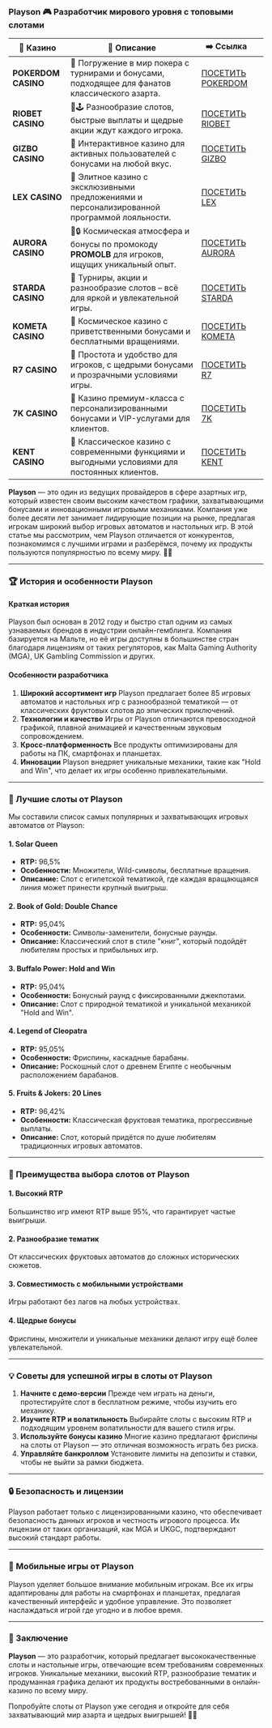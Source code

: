 ### Playson 🎮 Разработчик мирового уровня с топовыми слотами
| 🎰 Казино           | 📜 Описание                                                                                       | ➡️ Ссылка                                                                                          |   |
| ------------------- | ------------------------------------------------------------------------------------------------- | -------------------------------------------------------------------------------------------------- | - |
| **POKERDOM CASINO** | 🎲 Погружение в мир покера с турнирами и бонусами, подходящее для фанатов классического азарта.   | [ПОСЕТИТЬ POKERDOM](https://brandplay.link/FwVc4f)                                                 |   |
| **RIOBET CASINO**   | 🌟🕹️ Разнообразие слотов, быстрые выплаты и щедрые акции ждут каждого игрока.                    | [ПОСЕТИТЬ RIOBET](https://brandplay.link/TnjsxFvH)                                                 |   |
| **GIZBO CASINO**    | 🚀 Интерактивное казино для активных пользователей с бонусами на любой вкус.                      | [ПОСЕТИТЬ GIZBO](https://brandplay.link/rvzLrVLp)                                                  |   |
| **LEX CASINO**      | 🎰 Элитное казино с эксклюзивными предложениями и персонализированной программой лояльности.      | [ПОСЕТИТЬ LEX](https://brandplay.link/VMqNXPFs)                                                    |   |
| **AURORA CASINO**   | 🌌🔒 Космическая атмосфера и бонусы по промокоду **PROMOLB** для игроков, ищущих уникальный опыт. | [ПОСЕТИТЬ AURORA](https://10trafic-stat2.com/click/668546556bcc6313411604bc/6766/13031/subaccount) |   |
| **STARDA CASINO**   | 🌠 Турниры, акции и разнообразие слотов – всё для яркой и увлекательной игры.                     | [ПОСЕТИТЬ STARDA](https://brandplay.link/HDcDrxLk)                                                 |   |
| **KOMETA CASINO**   | 💫 Космическое казино с приветственными бонусами и бесплатными вращениями.                        | [ПОСЕТИТЬ KOMETA](https://brandplay.link/jHzFFYGv)                                                 |   |
| **R7 CASINO**       | 🎯 Простота и удобство для игроков, с щедрыми бонусами и прозрачными условиями игры.              | [ПОСЕТИТЬ R7](https://brandplay.link/dByFXP7h)                                                     |   |
| **7K CASINO**       | 💎 Казино премиум-класса с персонализированными бонусами и VIP-услугами для клиентов.             | [ПОСЕТИТЬ 7K](https://brandplay.link/dd46bNgD)                                                     |   |
| **KENT CASINO**     | 🎲 Классическое казино с современными функциями и выгодными условиями для постоянных клиентов.    | [ПОСЕТИТЬ KENT](https://brandplay.link/XRH1g6Vb)                                                   |   |
**Playson** — это один из ведущих провайдеров в сфере азартных игр, который известен своим высоким качеством графики, захватывающими бонусами и инновационными игровыми механиками. Компания уже более десяти лет занимает лидирующие позиции на рынке, предлагая игрокам широкий выбор игровых автоматов и настольных игр. В этой статье мы рассмотрим, чем Playson отличается от конкурентов, познакомимся с лучшими играми и разберёмся, почему их продукты пользуются популярностью по всему миру. 🎰💎

***

### 🏆 История и особенности Playson

#### **Краткая история**

Playson был основан в 2012 году и быстро стал одним из самых узнаваемых брендов в индустрии онлайн-гемблинга. Компания базируется на Мальте, но её игры доступны в большинстве стран благодаря лицензиям от таких регуляторов, как Malta Gaming Authority (MGA), UK Gambling Commission и других.

#### **Особенности разработчика**

1. **Широкий ассортимент игр**
   Playson предлагает более 85 игровых автоматов и настольных игр с разнообразной тематикой — от классических фруктовых слотов до эпических приключений.
2. **Технологии и качество**
   Игры от Playson отличаются превосходной графикой, плавной анимацией и качественным звуковым сопровождением.
3. **Кросс-платформенность**
   Все продукты оптимизированы для работы на ПК, смартфонах и планшетах.
4. **Инновации**
   Playson внедряет уникальные механики, такие как "Hold and Win", что делает их игры особенно привлекательными.

***

### 🎰 Лучшие слоты от Playson

Мы составили список самых популярных и захватывающих игровых автоматов от Playson:

#### **1. Solar Queen**

* **RTP:** 96,5%
* **Особенности:** Множители, Wild-символы, бесплатные вращения.
* **Описание:** Слот с египетской тематикой, где каждая вращающаяся линия может принести крупный выигрыш.

#### **2. Book of Gold: Double Chance**

* **RTP:** 95,04%
* **Особенности:** Символы-заменители, бонусные раунды.
* **Описание:** Классический слот в стиле "книг", который подойдёт любителям простых и прибыльных игр.

#### **3. Buffalo Power: Hold and Win**

* **RTP:** 95,04%
* **Особенности:** Бонусный раунд с фиксированными джекпотами.
* **Описание:** Слот с природной тематикой и уникальной механикой "Hold and Win".

#### **4. Legend of Cleopatra**

* **RTP:** 95,05%
* **Особенности:** Фриспины, каскадные барабаны.
* **Описание:** Роскошный слот о древнем Египте с необычным расположением барабанов.

#### **5. Fruits & Jokers: 20 Lines**

* **RTP:** 96,42%
* **Особенности:** Классическая фруктовая тематика, прогрессивные выплаты.
* **Описание:** Слот, который придётся по душе любителям традиционных игровых автоматов.

***

### 🌟 Преимущества выбора слотов от Playson

#### **1. Высокий RTP**

Большинство игр имеют RTP выше 95%, что гарантирует частые выигрыши.

#### **2. Разнообразие тематик**

От классических фруктовых автоматов до сложных исторических сюжетов.

#### **3. Совместимость с мобильными устройствами**

Игры работают без лагов на любых устройствах.

#### **4. Щедрые бонусы**

Фриспины, множители и уникальные механики делают игру ещё более увлекательной.

***

### 💡 Советы для успешной игры в слоты от Playson

1. **Начните с демо-версии**
   Прежде чем играть на деньги, протестируйте слот в бесплатном режиме, чтобы изучить его механику.
2. **Изучите RTP и волатильность**
   Выбирайте слоты с высоким RTP и подходящим уровнем волатильности для вашего стиля игры.
3. **Используйте бонусы казино**
   Многие казино предлагают фриспины на слоты от Playson — это отличная возможность играть без риска.
4. **Управляйте банкроллом**
   Установите лимиты на депозиты и ставки, чтобы не выйти за рамки бюджета.

***

### 🔒 Безопасность и лицензии

Playson работает только с лицензированными казино, что обеспечивает безопасность данных игроков и честность игрового процесса. Их лицензии от таких организаций, как MGA и UKGC, подтверждают высокий стандарт работы.

***

### 📱 Мобильные игры от Playson

Playson уделяет большое внимание мобильным игрокам. Все их игры адаптированы для работы на смартфонах и планшетах, предлагая качественный интерфейс и удобное управление. Это позволяет наслаждаться игрой где угодно и в любое время.

***

### 🎯 Заключение

**Playson** — это разработчик, который предлагает высококачественные слоты и настольные игры, отвечающие всем требованиям современных игроков. Уникальные механики, высокий RTP, разнообразие тематик и продуманная графика делают их продукты востребованными в онлайн-казино по всему миру.

Попробуйте слоты от Playson уже сегодня и откройте для себя захватывающий мир азарта и щедрых выигрышей! 🎰💎
